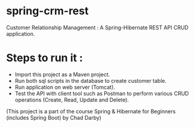 # spring-crm-rest
Customer Relationship Management : A Spring-Hibernate REST API CRUD application. 

# Steps to run it : 
* Import this project as a Maven project.
* Run both sql scripts in the database to create customer table.
* Run application on web server (Tomcat).
* Test the API with client tool such as Postman to perform various CRUD operations (Create, Read, Update and Delete).


(This project is a part of the course Spring & Hibernate for Beginners (includes Spring Boot) by Chad Darby)


